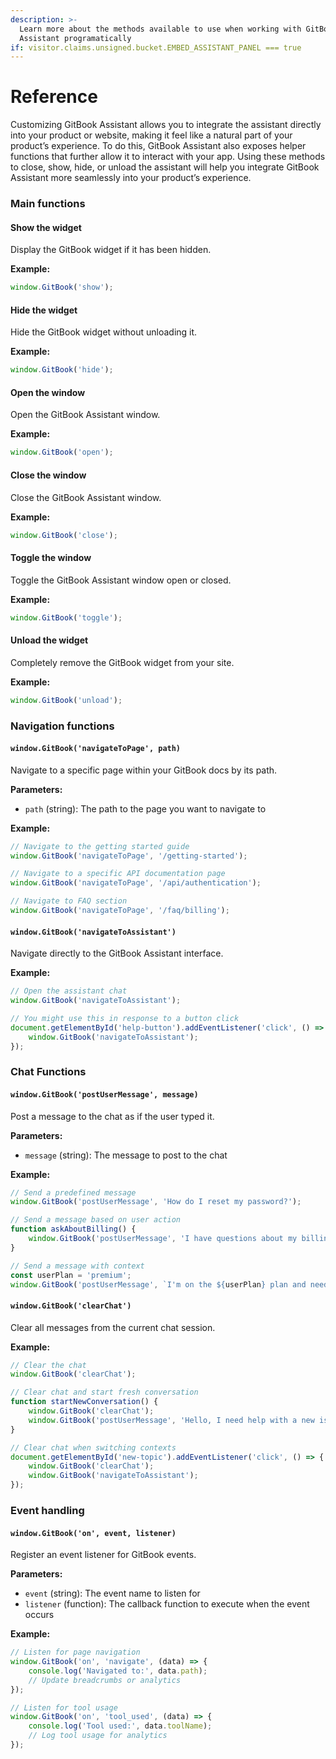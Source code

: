 ```yaml
---
description: >-
  Learn more about the methods available to use when working with GitBook
  Assistant programatically
if: visitor.claims.unsigned.bucket.EMBED_ASSISTANT_PANEL === true
---
```


# Reference

Customizing GitBook Assistant allows you to integrate the assistant directly into your product or website, making it feel like a natural part of your product’s experience. To do this, GitBook Assistant also exposes helper functions that further allow it to interact with your app. Using these methods to close, show, hide, or unload the assistant will help you integrate GitBook Assistant more seamlessly into your product’s experience.

### Main functions

#### Show the widget

Display the GitBook widget if it has been hidden.

**Example:**

```js
window.GitBook('show');
```

#### Hide the widget

Hide the GitBook widget without unloading it.

**Example:**

```js
window.GitBook('hide');
```

#### Open the window

Open the GitBook Assistant window.

**Example:**

```js
window.GitBook('open');
```

#### Close the window

Close the GitBook Assistant window.

**Example:**

```js
window.GitBook('close');
```

#### Toggle the window

Toggle the GitBook Assistant window open or closed.

**Example:**

```js
window.GitBook('toggle');
```

#### Unload the widget

Completely remove the GitBook widget from your site.

**Example:**

```js
window.GitBook('unload');
```

### Navigation functions

#### `window.GitBook('navigateToPage', path)`

Navigate to a specific page within your GitBook docs by its path.

**Parameters:**

* `path` (string): The path to the page you want to navigate to

**Example:**

```javascript
// Navigate to the getting started guide
window.GitBook('navigateToPage', '/getting-started');

// Navigate to a specific API documentation page
window.GitBook('navigateToPage', '/api/authentication');

// Navigate to FAQ section
window.GitBook('navigateToPage', '/faq/billing');
```

#### `window.GitBook('navigateToAssistant')`

Navigate directly to the GitBook Assistant interface.

**Example:**

```javascript
// Open the assistant chat
window.GitBook('navigateToAssistant');

// You might use this in response to a button click
document.getElementById('help-button').addEventListener('click', () => {
    window.GitBook('navigateToAssistant');
});
```

### Chat Functions

#### `window.GitBook('postUserMessage', message)`

Post a message to the chat as if the user typed it.

**Parameters:**

* `message` (string): The message to post to the chat

**Example:**

```javascript
// Send a predefined message
window.GitBook('postUserMessage', 'How do I reset my password?');

// Send a message based on user action
function askAboutBilling() {
    window.GitBook('postUserMessage', 'I have questions about my billing');
}

// Send a message with context
const userPlan = 'premium';
window.GitBook('postUserMessage', `I'm on the ${userPlan} plan and need help with advanced features`);
```

#### `window.GitBook('clearChat')`

Clear all messages from the current chat session.

**Example:**

```javascript
// Clear the chat
window.GitBook('clearChat');

// Clear chat and start fresh conversation
function startNewConversation() {
    window.GitBook('clearChat');
    window.GitBook('postUserMessage', 'Hello, I need help with a new issue');
}

// Clear chat when switching contexts
document.getElementById('new-topic').addEventListener('click', () => {
    window.GitBook('clearChat');
    window.GitBook('navigateToAssistant');
});
```

### Event handling

#### `window.GitBook('on', event, listener)`

Register an event listener for GitBook events.

**Parameters:**

* `event` (string): The event name to listen for
* `listener` (function): The callback function to execute when the event occurs

**Example:**

```javascript
// Listen for page navigation
window.GitBook('on', 'navigate', (data) => {
    console.log('Navigated to:', data.path);
    // Update breadcrumbs or analytics
});

// Listen for tool usage
window.GitBook('on', 'tool_used', (data) => {
    console.log('Tool used:', data.toolName);
    // Log tool usage for analytics
});
```
